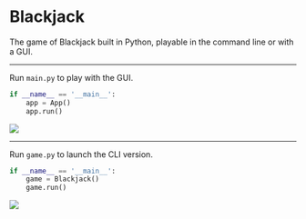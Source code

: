 # Blackjack
The game of Blackjack built in Python, playable in the command line or with a GUI.

---

Run `main.py` to play with the GUI.
```py
if __name__ == '__main__':
    app = App()
    app.run()
```
![](https://github.com/Skelt3r/python-blackjack/blob/main/screenshots/gui.png?raw=true)

---

Run `game.py` to launch the CLI version.
```py
if __name__ == '__main__':
    game = Blackjack()
    game.run()
```
![](https://github.com/Skelt3r/python-blackjack/blob/main/screenshots/cli.png?raw=true)
